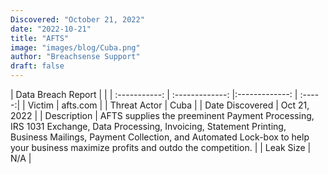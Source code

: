 ```yaml
---
Discovered: "October 21, 2022"
date: "2022-10-21"
title: "AFTS"
image: "images/blog/Cuba.png"
author: "Breachsense Support"
draft: false
---
```


| Data Breach Report           |              | 
| :-----------: | :-------------:     |:-------------:    | :-----:|
| Victim      | afts.com      | 
| Threat Actor      | Cuba      | 
| Date Discovered      | Oct 21, 2022      | 
| Description      | AFTS supplies the preeminent Payment Processing, IRS 1031 Exchange, Data Processing, Invoicing, Statement Printing, Business Mailings, Payment Collection, and Automated Lock-box to help your business maximize profits and outdo the competition.      | 
| Leak Size      | N/A      | 

